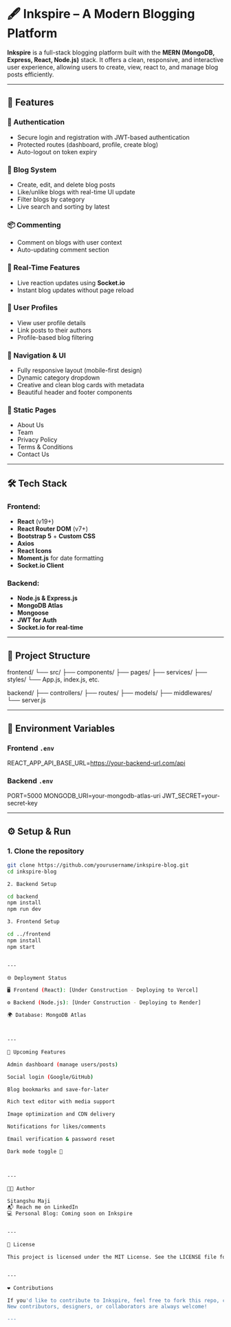 

# 🖋️ Inkspire – A Modern Blogging Platform

**Inkspire** is a full-stack blogging platform built with the **MERN (MongoDB, Express, React, Node.js)** stack. It offers a clean, responsive, and interactive user experience, allowing users to create, view, react to, and manage blog posts efficiently.

---

## 🚀 Features

### 👥 Authentication
- Secure login and registration with JWT-based authentication
- Protected routes (dashboard, profile, create blog)
- Auto-logout on token expiry

### 📝 Blog System
- Create, edit, and delete blog posts
- Like/unlike blogs with real-time UI update
- Filter blogs by category
- Live search and sorting by latest

### 📦 Commenting
- Comment on blogs with user context
- Auto-updating comment section

### 🔄 Real-Time Features
- Live reaction updates using **Socket.io**
- Instant blog updates without page reload

### 🧑 User Profiles
- View user profile details
- Link posts to their authors
- Profile-based blog filtering

### 🧭 Navigation & UI
- Fully responsive layout (mobile-first design)
- Dynamic category dropdown
- Creative and clean blog cards with metadata
- Beautiful header and footer components

### 📄 Static Pages
- About Us
- Team
- Privacy Policy
- Terms & Conditions
- Contact Us

---

## 🛠️ Tech Stack

### Frontend:
- **React** (v19+)
- **React Router DOM** (v7+)
- **Bootstrap 5** + **Custom CSS**
- **Axios**
- **React Icons**
- **Moment.js** for date formatting
- **Socket.io Client**

### Backend:
- **Node.js & Express.js**
- **MongoDB Atlas**
- **Mongoose**
- **JWT for Auth**
- **Socket.io for real-time**

---

## 📁 Project Structure

frontend/ └── src/ ├── components/ ├── pages/ ├── services/ ├── styles/ └── App.js, index.js, etc.

backend/ ├── controllers/ ├── routes/ ├── models/ ├── middlewares/ └── server.js

---

## 🔐 Environment Variables

### Frontend `.env`

REACT_APP_API_BASE_URL=https://your-backend-url.com/api

### Backend `.env`

PORT=5000 MONGODB_URI=your-mongodb-atlas-uri JWT_SECRET=your-secret-key

---

## ⚙️ Setup & Run

### 1. Clone the repository
```bash
git clone https://github.com/yourusername/inkspire-blog.git
cd inkspire-blog

2. Backend Setup

cd backend
npm install
npm run dev

3. Frontend Setup

cd ../frontend
npm install
npm start


---

🌐 Deployment Status

🖥️ Frontend (React): [Under Construction - Deploying to Vercel]

⚙️ Backend (Node.js): [Under Construction - Deploying to Render]

🌍 Database: MongoDB Atlas



---

🔮 Upcoming Features

Admin dashboard (manage users/posts)

Social login (Google/GitHub)

Blog bookmarks and save-for-later

Rich text editor with media support

Image optimization and CDN delivery

Notifications for likes/comments

Email verification & password reset

Dark mode toggle 🌙



---

👨‍💻 Author

Sitangshu Maji
📬 Reach me on LinkedIn
💻 Personal Blog: Coming soon on Inkspire


---

📝 License

This project is licensed under the MIT License. See the LICENSE file for details.


---

❤️ Contributions

If you'd like to contribute to Inkspire, feel free to fork this repo, create a branch, and open a PR.
New contributors, designers, or collaborators are always welcome!

---



